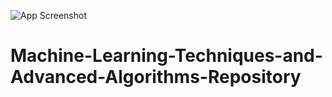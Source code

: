 ![App Screenshot](https://phiab.com/wp-content/uploads/2020/01/Time-series-banner.jpg)
# Machine-Learning-Techniques-and-Advanced-Algorithms-Repository
